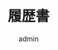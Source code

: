 ---
widget: Google-Drive-Embed

# This file represents a page section.
headless: true

# Order that this section appears on the page.
weight: 20

#Change the Section title to your liking
title: 履歴書

# put the link to your google drive file. Replace "view?usp=sharing" with "preview".
link: https://drive.google.com/file/d/1p2m1u_qznQ0ll0sKyeVnmxxut4Qye_Kr/preview


#set the height and width for the iframe (examples: "800px", "100%", etc)
height: 1100px
width: 800px

author: admin
---